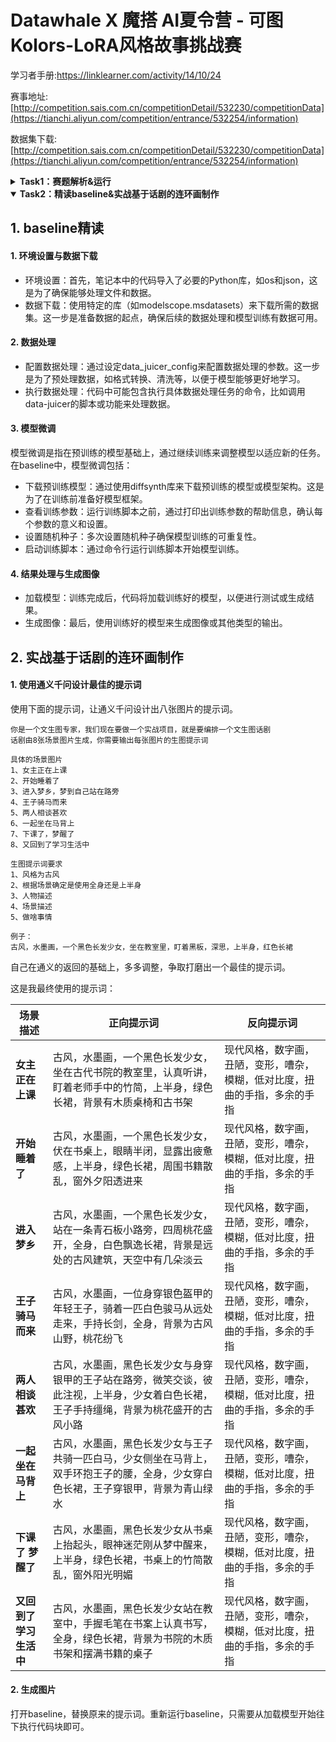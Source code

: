 # Datawhale X 魔搭 AI夏令营 - 可图Kolors-LoRA风格故事挑战赛

学习者手册:https://linklearner.com/activity/14/10/24

赛事地址:[http://competition.sais.com.cn/competitionDetail/532230/competitionData](https://tianchi.aliyun.com/competition/entrance/532254/information)

数据集下载:[http://competition.sais.com.cn/competitionDetail/532230/competitionData](https://tianchi.aliyun.com/competition/entrance/532254/information)

<details>
  <summary><b>Task1：赛题解析&运行</b></summary>

  ## 1. 评分机制
  本次赛事使用的评分机制如以下代码所示。

  ```python
pip install simple-aesthetics-predictor

import torch, os
from PIL import Image
from transformers import CLIPProcessor
from aesthetics_predictor import AestheticsPredictorV2Linear
from modelscope import snapshot_download


model_id = snapshot_download('AI-ModelScope/aesthetics-predictor-v2-sac-logos-ava1-l14-linearMSE', cache_dir="models/")
predictor = AestheticsPredictorV2Linear.from_pretrained(model_id)
processor = CLIPProcessor.from_pretrained(model_id)
device = "cuda"
predictor = predictor.to(device)


def get_aesthetics_score(image):
    inputs = processor(images=image, return_tensors="pt")
    inputs = {k: v.to(device) for k, v in inputs.items()}
    with torch.no_grad():
        outputs = predictor(**inputs)
    prediction = outputs.logits
    return prediction.tolist()[0][0]


def evaluate(folder):
    scores = []
    for file_name in os.listdir(folder):
        if os.path.isfile(os.path.join(folder, file_name)):
            image = Image.open(os.path.join(folder, file_name))
            scores.append(get_aesthetics_score(image))
    if len(scores) == 0:
        return 0
    else:
        return sum(scores) / len(scores)


score = evaluate("./images")
print(score)
  ```

  ## 2. 30分钟速通指南

1. 下载baseline文件[https://github.com/CYC7b/Datawhale/blob/Datawhale%E7%AC%AC%E5%9B%9B%E6%9C%9F/baseline.ipynb]
  ```python
git lfs install
git clone https://www.modelscope.cn/datasets/maochase/kolors.git
  ```

2. 进入kolors文件夹，打开baseline.ipynb文件

3. 运行第一个代码块，安装环境，然后重启kernel
  - 安装 Data-Juicer 和 DiffSynth-Studio
  - Data-Juicer：数据处理和转换工具，旨在简化数据的提取、转换和加载过程
  - DiffSynth-Studio：高效微调训练大模型工具

4. 调整prompt，设置你想要的图片风格
  - 正向描述词：你想要生成的图片应该包含的内容
  - 反向提示词：你不希望生成的图片的内容
![image](https://github.com/user-attachments/assets/9988fe31-6ef5-4afa-850e-1896b1b4788f)

5. 依次顺序运行剩余的代码块，点击代码框左上角执行按钮，等待代码执行

  下面的代码块按照功能主要分成这几类
  - 使用Data-Juicer处理数据，整理训练数据文件
  - 使用DiffSynth-Studio在基础模型上，使用前面整理好的数据文件进行训练微调
  - 加载训练微调后的模型
  - 使用微调后的模型，生成用户指定的prompt提示词的图片

6. 将模型上传到魔搭 

</details>

<details open>
  <summary><b>Task2：精读baseline&实战基于话剧的连环画制作</b></summary>
  
  ## 1. baseline精读
   
  #### 1. 环境设置与数据下载
  - 环境设置：首先，笔记本中的代码导入了必要的Python库，如os和json，这是为了确保能够处理文件和数据。
  - 数据下载：使用特定的库（如modelscope.msdatasets）来下载所需的数据集。这一步是准备数据的起点，确保后续的数据处理和模型训练有数据可用。

  #### 2. 数据处理
  - 配置数据处理：通过设定data_juicer_config来配置数据处理的参数。这一步是为了预处理数据，如格式转换、清洗等，以便于模型能够更好地学习。
  - 执行数据处理：代码中可能包含执行具体数据处理任务的命令，比如调用data-juicer的脚本或功能来处理数据。

  #### 3. 模型微调
  
  模型微调是指在预训练的模型基础上，通过继续训练来调整模型以适应新的任务。在baseline中，模型微调包括：

  - 下载预训练模型：通过使用diffsynth库来下载预训练的模型或模型架构。这是为了在训练前准备好模型框架。
  - 查看训练参数：运行训练脚本之前，通过打印出训练参数的帮助信息，确认每个参数的意义和设置。
  - 设置随机种子：多次设置随机种子确保模型训练的可重复性。
  - 启动训练脚本：通过命令行运行训练脚本开始模型训练。

  #### 4. 结果处理与生成图像
  - 加载模型：训练完成后，代码将加载训练好的模型，以便进行测试或生成结果。
  - 生成图像：最后，使用训练好的模型来生成图像或其他类型的输出。

  ## 2. 实战基于话剧的连环画制作

  #### 1. 使用通义千问设计最佳的提示词

  使用下面的提示词，让通义千问设计出八张图片的提示词。
  
  ```
你是一个文生图专家，我们现在要做一个实战项目，就是要编排一个文生图话剧
话剧由8张场景图片生成，你需要输出每张图片的生图提示词

具体的场景图片
1、女主正在上课
2、开始睡着了
3、进入梦乡，梦到自己站在路旁
4、王子骑马而来
5、两人相谈甚欢
6、一起坐在马背上
7、下课了，梦醒了
8、又回到了学习生活中

生图提示词要求
1、风格为古风
2、根据场景确定是使用全身还是上半身
3、人物描述
4、场景描述
5、做啥事情

例子：
古风，水墨画，一个黑色长发少女，坐在教室里，盯着黑板，深思，上半身，红色长裙
  ```

  自己在通义的返回的基础上，多多调整，争取打磨出一个最佳的提示词。

  这是我最终使用的提示词：

  | 场景描述          | 正向提示词 | 反向提示词 |
| ----------------- | ----------- | ----------- |
| **女主正在上课**  | 古风，水墨画，一个黑色长发少女，坐在古代书院的教室里，认真听讲，盯着老师手中的竹简，上半身，绿色长裙，背景有木质桌椅和古书架 | 现代风格，数字画，丑陋，变形，嘈杂，模糊，低对比度，扭曲的手指，多余的手指 |
| **开始睡着了**    | 古风，水墨画，一个黑色长发少女，伏在书桌上，眼睛半闭，显露出疲惫感，上半身，绿色长裙，周围书籍散乱，窗外夕阳透进来 | 现代风格，数字画，丑陋，变形，嘈杂，模糊，低对比度，扭曲的手指，多余的手指 |
| **进入梦乡**      | 古风，水墨画，一个黑色长发少女，站在一条青石板小路旁，四周桃花盛开，全身，白色飘逸长裙，背景是远处的古风建筑，天空中有几朵淡云 | 现代风格，数字画，丑陋，变形，嘈杂，模糊，低对比度，扭曲的手指，多余的手指 |
| **王子骑马而来**  | 古风，水墨画，一位身穿银色盔甲的年轻王子，骑着一匹白色骏马从远处走来，手持长剑，全身，背景为古风山野，桃花纷飞 | 现代风格，数字画，丑陋，变形，嘈杂，模糊，低对比度，扭曲的手指，多余的手指 |
| **两人相谈甚欢**  | 古风，水墨画，黑色长发少女与身穿银甲的王子站在路旁，微笑交谈，彼此注视，上半身，少女着白色长裙，王子手持缰绳，背景为桃花盛开的古风小路 | 现代风格，数字画，丑陋，变形，嘈杂，模糊，低对比度，扭曲的手指，多余的手指 |
| **一起坐在马背上**| 古风，水墨画，黑色长发少女与王子共骑一匹白马，少女侧坐在马背上，双手环抱王子的腰，全身，少女穿白色长裙，王子穿银甲，背景为青山绿水 | 现代风格，数字画，丑陋，变形，嘈杂，模糊，低对比度，扭曲的手指，多余的手指 |
| **下课了 梦醒了** | 古风，水墨画，黑色长发少女从书桌上抬起头，眼神迷茫刚从梦中醒来，上半身，绿色长裙，书桌上的竹简散乱，窗外阳光明媚 | 现代风格，数字画，丑陋，变形，嘈杂，模糊，低对比度，扭曲的手指，多余的手指 |
| **又回到了学习生活中** | 古风，水墨画，黑色长发少女站在教室中，手握毛笔在书案上认真书写，全身，绿色长裙，背景为书院的木质书架和摆满书籍的桌子 | 现代风格，数字画，丑陋，变形，嘈杂，模糊，低对比度，扭曲的手指，多余的手指 |

  

  #### 2. 生成图片

  打开baseline，替换原来的提示词。重新运行baseline，只需要从加载模型开始往下执行代码块即可。

</details>
